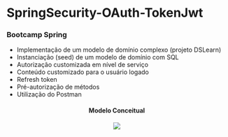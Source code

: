 # SpringSecurity-OAuth-TokenJwt

<h3> Bootcamp Spring </h3>

<ul>
<li>Implementação de um modelo de domínio complexo (projeto DSLearn)</li>
<li>Instanciação (seed) de um modelo de domínio com SQL</li>

<li>Autorização customizada em nível de serviço</li>
<li>Conteúdo customizado para o usuário logado</li>
<li>Refresh token</li>
<li>Pré-autorização de métodos</li>
<li>Utilização do Postman</li>
</ul>

<div align="center">
    <h4>Modelo Conceitual</h4>
<img src="https://user-images.githubusercontent.com/62127980/198387442-12a85d32-531e-4689-a787-b5ad667f059e.png">
</div><br><br>
